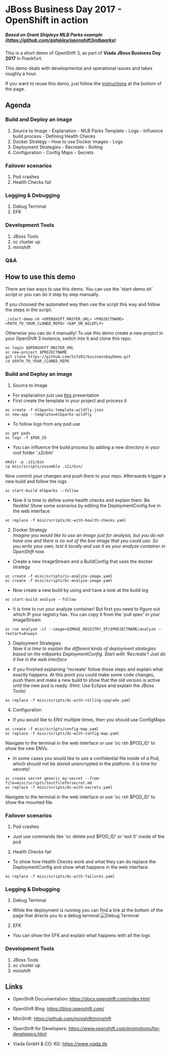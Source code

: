 # JBoss Business Day 2017 - OpenShift in action
##### Based on Grant Shipleys MLB Parks example (https://github.com/gshipley/openshift3mlbparks)

This is a short demo of OpenShift 3, as part of <b>Viada JBoss Business Day 2017</b> in Frankfurt.

This demo deals with developmental and operational issues and takes roughly a hour.

 If you want to reuse this demo, just follow the [instructions][f1572854] at the bottom of the page.    
## Agenda
### Build and Deploy an image
  1. Source to Image
    - Explanation
    - MLB Parks Template
    - Logs
    - Influence build process
    - Defining Health Checks
  2. Docker Strategy
    - How to use Docker Images
    - Logs
  3. Deployment Strategies
    - Recreate
    - Rolling
  4. Configuration
    - Config Maps
    - Secrets

  [f1572854]: https://github.com/Sifa91/businessDayDemo#how-to-use-this-demo "How to"

### Failover scenarios
  1. Pod crashes
  2. Health Checks fail

### Logging & Debugging
  1. Debug Terminal
  2. EFK

### Development Tools
  1. JBoss Tools
  2. oc cluster up
  3. minishift

### Q&A

## How to use this demo
There are two ways to use this demo. You can use the 'start-demo.sh' script or you can do it step by step manually.

If you choosed the automated way then use the script this way and follow the steps in the script.
```
./start-demo.sh <OPENSHIFT_MASTER_URL> <PROJECTNAME> <PATH_TO_YOUR_CLONED_REPO> <EAP_OR_WILDFLY>
```

Otherwise you can do it manually!
To use this demo create a new project in your OpenShift 3 instance, switch into it and clone this repo.
```
oc login $OPENSHIFT_MASTER_URL
oc new-project $PROJECTNAME
git clone https://github.com/Sifa91/businessDayDemo.git
cd $PATH_TO_YOUR_CLONED_REPO
```
### Build and Deploy an image
1. Source to Image
  - For explanation just use [this][aa426728] presentation
  - First create the template in your project and process it
  ```
  oc create -f mlbparks-template-wildfly.json
  oc new-app --template=mlbparks-wildfly
  ```
  - To follow logs from any pod use
```
oc get pods
oc logs -f $POD_ID
```
  - You can influence the build process by adding a new directory in your root folder '.s2i/bin'
  ```
  mkdir -p .s2i/bin
  cp misc/scripts/assemble .s2i/bin/
  ```
  Now commit your changes and push them to your repo. Afterwards trigger a new build and follow the logs
  ```
  oc start-build mlbparks --follow
  ```
  - Now it is time to define some health checks and explain them. Be flexible! Show some scenarios by editing the DeploymentConfig live in the web interface
  ```
  oc replace -f misc/scripts/dc-with-health-checks.yaml
  ```

2. Docker Strategy<br>
<i>Imagine you would like to use an image just for analysis, but you do not have one and there is no out of the box image that you could use. So you write your own, test it locally and use it as your analyze container in OpenShift now.</i>
  - Create a new ImageStream and a BuildConfig that uses the docker strategy
  ```
  oc create -f misc/scripts/is-analyze-image.yaml
  oc create -f misc/scripts/bc-analyze-image.yaml
  ```
  - Now create a new build by using and have a look at the build log
  ```
  oc start-build analyze --follow
  ```
  - It is time to run your analyze container! But first you need to figure out which IP your registry has. You can copy it from the 'pull spec' in your ImageStream
  ```
  oc run analyze -it --image=$IMAGE_REGISTRY_IP/$PROJECTNAME/analyze --restart=Always
  ```
3. Deployment Strategies<br>
<i>Now it is time to explain the different kinds of deployment strategies based on the mlbparks DeploymentConfig. Start with 'Recreate'! Just do it live in the web interface</i>
  - If you finished explaining 'recreate' follow these steps and explain what exactly happens. At this point you could make some code changes, push them and make a new build to show that the old version is active until the new pod is ready. (Hint: Use Eclipse and explain the JBoss Tools)
  ```
  oc replace -f misc/scripts/dc-with-rolling-upgrade.yaml
  ```
4. Configuration
  - If you would like to ENV multiple times, then you should use ConfigMaps
  ```
  oc create -f misc/scripts/config-map.yaml
  oc replace -f misc/scripts/dc-with-config-map.yaml
  ```
  Navigate to the terminal in the web interface or use 'oc rsh $POD_ID' to show the new ENVs.

  - In some cases you would like to use a confidential file inside of a Pod, which should not be stored unencrypted in the platform. It is time for secrets!
  ```
  oc create secret generic my-secret --from-file=misc/scripts/testfileforsecret.md
  oc replace -f misc/scripts/dc-with-secrets.yaml
  ```
  Navigate to the terminal in the web interface or use 'oc rsh $POD_ID' to show the mounted file.

### Failover scenarios
1. Pod crashes
  - Just use commands like 'oc delete pod $POD_ID' or 'exit 0' inside of the pod
2. Health Checks fail
  - To show how Health Checks work and what they can do replace the DeploymentConfig and show what happens in the web interface.
  ```
  oc replace -f misc/scripts/dc-with-failures.yaml
  ```

### Logging & Debugging
1. Debug Terminal
  - While the deployment is running you can find a link at the bottom of the page that directs you to a debug terminal
![  Debug Terminal](https://github.com/Sifa91/businessDayDemo/blob/master/misc/img/debug_terminal.png)
2. EFK
  - You can show the EFK and explain what happens with all the logs

### Development Tools
1. JBoss Tools
2. oc cluster up
3. minishift

## Links

- OpenShift Documentation: https://docs.openshift.com/index.html
- OpenShift Blog: https://blog.openshift.com/
- MiniShift: https://github.com/minishift/minishift
- OpenShift for Developers: https://www.openshift.com/promotions/for-developers.html
- Viada GmbH & CO. KG: https://www.viada.de

  [aa426728]: https://github.com/Sifa91/businessDayDemo/blob/master/misc/source-to-image.pdf "Source to Image"
